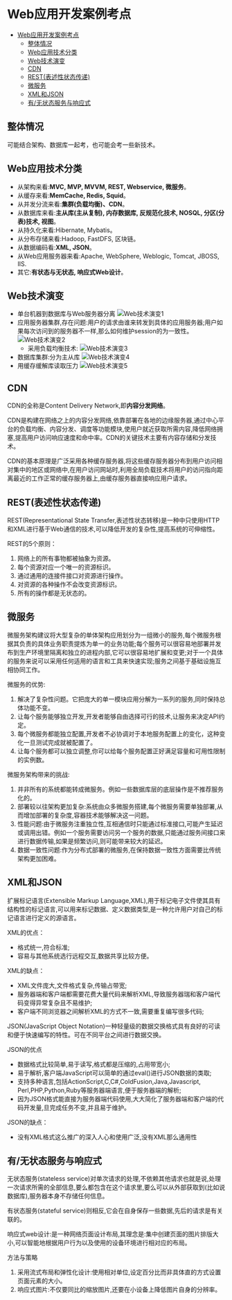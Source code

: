 # Web应用开发案例考点

- [Web应用开发案例考点](#web应用开发案例考点)
  - [整体情况](#整体情况)
  - [Web应用技术分类](#web应用技术分类)
  - [Web技术演变](#web技术演变)
  - [CDN](#cdn)
  - [REST(表述性状态传递)](#rest表述性状态传递)
  - [微服务](#微服务)
  - [XML和JSON](#xml和json)
  - [有/无状态服务与响应式](#有无状态服务与响应式)

## 整体情况
可能结合架构、数据库一起考，也可能会考一些新技术。

## Web应用技术分类
- 从架构来看:**MVC, MVP, MVVM, REST, Webservice, 微服务**。
- 从缓存来看:**MemCache, Redis, Squid**。
- 从并发分流来看:**集群(负载均衡)、CDN**。
- 从数据库来看:**主从库(主从复制), 内存数据库, 反规范化技术, NOSQL, 分区(分表)技术, 视图**。
- 从持久化来看:Hibernate, Mybatis。
- 从分布存储来看:Hadoop, FastDFS, 区块链。
- 从数据编码看:**XML, JSON**。
- 从Web应用服务器来看:Apache, WebSphere, Weblogic, Tomcat, JBOSS, IIS.
- 其它:**有状态与无状态, 响应式Web设计**。

## Web技术演变
- 单台机器到数据库与Web服务器分离
![Web技术演变1](./imgs/05-web-1.png)
- 应用服务器集群,存在问题:用户的请求由谁来转发到具体的应用服务器;用户如果每次访问到的服务器不一样,那么如何维护session的为一致性。
![Web技术演变2](./imgs/05-web-2.png)
  - 采用负载均衡技术:
    ![Web技术演变3](./imgs/05-web-3.png)
- 数据库集群:分为主从库
![Web技术演变4](./imgs/05-web-4.png)
- 用缓存缓解库读取压力
![Web技术演变5](./imgs/05-web-5.png)

## CDN
CDN的全称是Content Delivery Network,即**内容分发网络**。

CDN是构建在网络之上的内容分发网络,依靠部署在各地的边缘服务器,通过中心平台的负载均衡、内容分发、调度等功能模块,使用户就近获取所需内容,降低网络拥塞,提高用户访问响应速度和命中率。CDN的关键技术主要有内容存储和分发技术。

CDN的基本原理是广泛采用各种缓存服务器,将这些缓存服务器分布到用户访问相对集中的地区或网络中,在用户访问网站时,利用全局负载技术将用户的访问指向距离最近的工作正常的缓存服务器上,由缓存服务器直接响应用户请求。

## REST(表述性状态传递)
REST(Representational State Transfer,表述性状态转移)是一种中只使用HTTP和XML进行基于Web通信的技术,可以降低开发的复杂性,提高系统的可伸缩性。

REST的5个原则：
1. 网络上的所有事物都被抽象为资源。
2. 每个资源对应一个唯一的资源标识。
3. 通过通用的连接件接口对资源进行操作。
4. 对资源的各种操作不会改变资源标识。
5. 所有的操作都是无状态的。

## 微服务
微服务架构建议将大型复杂的单体架构应用划分为一组微小的服务,每个微服务根据其负责的具体业务职责提炼为单一的业务功能;每个服务可以很容易地部署并发布到生产环境里隔离和独立的进程内部,它可以很容易地扩展和变更;对于一个具体的服务来说可以采用任何适用的语言和工具来快速实现;服务之间基于基础设施互相协同工作。

微服务的优势:
1. 解决了复杂性问题。它把庞大的单一模块应用分解为一系列的服务,同时保持总体功能不变。
2. 让每个服务能够独立开发,开发者能够自由选择可行的技术,让服务来决定API约定。
3. 每个微服务都能独立配置,开发者不必协调对于本地服务配置上的变化，这种变化一旦测试完成就被配置了。
4. 让每个服务都可以独立调整,你可以给每个服务配置正好满足容量和可用性限制的实例数。

微服务架构带来的挑战:
1. 并非所有的系统都能转成微服务。例如一些数据库层的底层操作是不推荐服务化的。
2. 部署较以往架构更加复杂:系统由众多微服务搭建,每个微服务需要单独部署,从而增加部署的复杂度,容器技术能够解决这一问题。
3. 性能问题:由于微服务注重独立性,互相通信时只能通过标准接口,可能产生延迟或调用出错。例如一个服务需要访问另一个服务的数据,只能通过服务间接口来进行数据传输,如果是频繁访问,则可能带来较大的延迟。
4. 数据一致性问题:作为分布式部署的微服务,在保持数据一致性方面需要比传统架构更加困难。

## XML和JSON
扩展标记语言(Extensible Markup Language,XML),用于标记电子文件使其具有结构性的标记语言,可以用来标记数据、定义数据类型,是一种允许用户对自己的标记语言进行定义的源语言。

XML的优点：
- 格式统一,符合标准;
- 容易与其他系统选行远程交互,数据共享比较方便。

XML的缺点：
- XML文件庞大,文件格式复杂,传输占带宽;
- 服务器端和客户端都需要花费大量代码来解析XML,导致服务器瑞和客户端代码变得异常复杂且不易维护;
- 客户端不同浏览器之间解析XML的方式不一致,需要重复编写很多代码;

JSON(JavaScript Object Notation)一种轻量级的数据交换格式具有良好的可读和便于快速编写的特性。可在不同平台之间进行数据交换。

JSON的优点
- 数据格式比较简单,易于读写,格式都是压缩的,占用带宽小;
- 易于解析,客户端JavaScript可以简单的通过eval()进行JSON数据的类取;
- 支持多种语言,包括ActionScript,C,C#,ColdFusion,Java,Javascript, Perl,PHP,Python,Ruby等服务器端语言,便于服务器端的解析;
- 因为JSON格式能直接为服务器端代码使用,大大简化了服务器端和客户端的代码开发量,旦完成任务不变,并且易于维护。

JSON的缺点：
- 没有XML格式这么推广的深入人心和使用广泛,没有XML那么通用性

## 有/无状态服务与响应式
无状态服务(stateless service)对单次请求的处理,不依赖其他请求也就是说,处理一次请求所需的全部信息,要么都包含在这个请求里,要么可以从外部获取到(比如说数据库),服务器本身不存储任何信息。

有状态服务(stateful service)则相反,它会在自身保存一些数据,先后的请求是有关联的。

响应式web设计:是一种网络页面设计布局,其理念是:集中创建页面的图片排版大小,可以智能地根据用户行为以及使用的设备环境进行相对应的布局。

方法与策略
1. 采用流式布局和弹性化设计:使用相对单位,设定百分比而非具体直的方式设置页面元素的大小。
2. 响应式图片:不仅要同比的缩放图片,还要在小设备上降低图片自身的分辨率。
